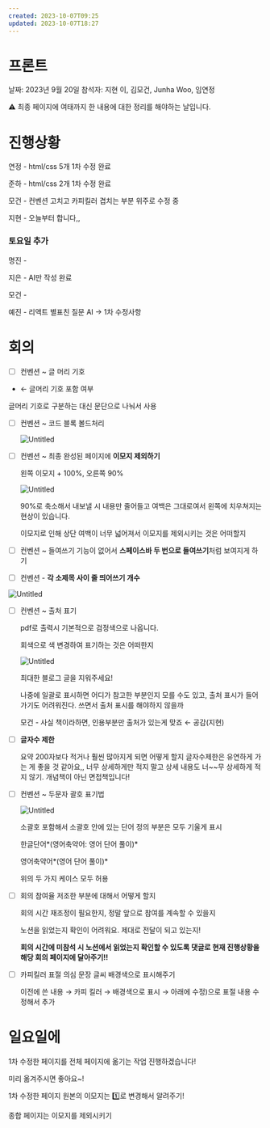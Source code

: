 ```yaml
---
created: 2023-10-07T09:25
updated: 2023-10-07T18:27
---
```

# 프론트

날짜: 2023년 9월 20일
참석자: 지현 이, 김모건, Junha Woo, 임연정

⚠️ 최종 페이지에 여태까지 한 내용에 대한 정리를 해야하는 날입니다.

# 진행상황

연정 - html/css 5개 1차 수정 완료

준하 - html/css 2개 1차 수정 완료

모건 - 컨벤션 고치고 카피킬러 겹치는 부분 위주로 수정 중

지현 - 오늘부터 합니다,,

### 토요일 추가

명진 - 

지은 - AI만 작성 완료

모건 - 

예진 - 리액트 별표친 질문 AI → 1차 수정사항

# 회의

- [ ]  컨벤션 ~ 글 머리 기호
- ← 글머리 기호 포함 여부

글머리 기호로 구분하는 대신 문단으로 나눠서 사용

- [ ]  컨벤션 ~ 코드 블록 볼드처리
    
    ![Untitled](Untitled%208.png)
    

- [ ]  컨벤션 ~ 최종 완성된 페이지에 **이모지 제외하기**
    
    왼쪽 이모지 + 100%, 오른쪽 90%
    
    ![Untitled](Untitled%209.png)
    
    90%로 축소해서 내보낼 시 내용만 줄어들고 여백은 그대로여서 왼쪽에 치우쳐지는 현상이 있습니다.
    
    이모지로 인해 상단 여백이 너무 넓어져서 이모지를 제외시키는 것은 어떠할지
    
- [ ]  컨벤션 ~ 들여쓰기 기능이 없어서 **스페이스바 두 번으로 들여쓰기**처럼 보여지게 하기
- [ ]  컨벤션 - **각 소제목 사이 줄 띄어쓰기 개수**

![Untitled](Untitled%2010.png)

- [ ]  컨벤션 ~ 출처 표기
    
    pdf로 출력시 기본적으로 검정색으로 나옵니다.
    
    회색으로 색 변경하여 표기하는 것은 어떠한지
    
    ![Untitled](Untitled%2011.png)
    
    최대한 블로그 글을 지워주세요!
    
    나중에 일괄로 표시하면 어디가 참고한 부분인지 모를 수도 있고, 출처 표시가 들어가기도 어려워진다. 쓰면서 출처 표시를 해야하지 않을까
    
    모건 - 사실 책이라하면, 인용부분만 출처가 있는게 맞죠 ← 공감(지현)
    

- [ ]  **글자수 제한**
    
    요약 200자보다 적거나 훨씬 많아지게 되면 어떻게 할지 글자수제한은 유연하게 가는 게 좋을 것 같아요,, 너무 상세하게만 적지 말고 상세 내용도 너~~무 상세하게 적지 않기. 개념책이 아닌 면접책입니다!
    

- [ ]  컨벤션 ~ 두문자 괄호 표기법
    
    ![Untitled](Untitled%205.png)
    
    소괄호 포함해서 소괄호 안에 있는 단어 정의 부분은 모두 기울게 표시
    
    한글단어*(영어축약어: 영어 단어 풀이)*
    
    영어축약어*(영어 단어 풀이)*
    
    위의 두 가지 케이스 모두 허용
    

- [ ]  회의 참여율 저조한 부분에 대해서 어떻게 할지
    
    회의 시간 재조정이 필요한지, 정말 앞으로 참여를 계속할 수 있을지
    
    노션을 읽었는지 확인이 어려워요. 제대로 전달이 되고 있는지!
    
    **회의 시간에 미참석 시 노션에서 읽었는지 확인할 수 있도록 댓글로 현재 진행상황을 해당 회의 페이지에 달아주기!!**
    

- [ ]  카피킬러 표절 의심 문장 글씨 배경색으로 표시해주기
    
    이전에 쓴 내용 → 카피 킬러 → 배경색으로 표시 → 아래에 수정)으로 표절 내용 수정해서 추가
    

# 일요일에

1차 수정한 페이지를 전체 페이지에 옮기는 작업 진행하겠습니다!

미리 옮겨주시면 좋아요~!

1차 수정한 페이지 원본의 이모지는 1️⃣로 변경해서 알려주기!

종합 페이지는 이모지를 제외시키기